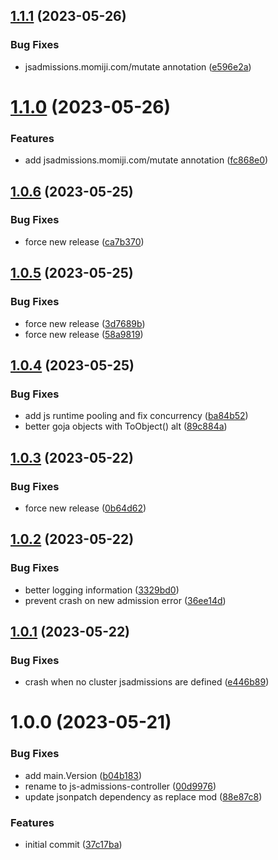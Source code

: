 ## [1.1.1](https://github.com/momiji/js-admissions-controller/compare/v1.1.0...v1.1.1) (2023-05-26)


### Bug Fixes

* jsadmissions.momiji.com/mutate annotation ([e596e2a](https://github.com/momiji/js-admissions-controller/commit/e596e2a4f33ff1eda5778aa9c18ff94b93011a8d))

# [1.1.0](https://github.com/momiji/js-admissions-controller/compare/v1.0.6...v1.1.0) (2023-05-26)


### Features

* add jsadmissions.momiji.com/mutate annotation ([fc868e0](https://github.com/momiji/js-admissions-controller/commit/fc868e02886f07c119b344bcf11623170561a61d))

## [1.0.6](https://github.com/momiji/js-admissions-controller/compare/v1.0.5...v1.0.6) (2023-05-25)


### Bug Fixes

* force new release ([ca7b370](https://github.com/momiji/js-admissions-controller/commit/ca7b3704b845fcead7d76478817b1f0697dc2edb))

## [1.0.5](https://github.com/momiji/js-admissions-controller/compare/v1.0.4...v1.0.5) (2023-05-25)


### Bug Fixes

* force new release ([3d7689b](https://github.com/momiji/js-admissions-controller/commit/3d7689bff16ccb2e0398d2e245bedb73b3fd619f))
* force new release ([58a9819](https://github.com/momiji/js-admissions-controller/commit/58a98198a138388ad6f0a0ddaf742a398fd90923))

## [1.0.4](https://github.com/momiji/js-admissions-controller/compare/v1.0.3...v1.0.4) (2023-05-25)


### Bug Fixes

* add js runtime pooling and fix concurrency ([ba84b52](https://github.com/momiji/js-admissions-controller/commit/ba84b52635db6a72a785af394841b75e1cce3b67))
* better goja objects with ToObject() alt ([89c884a](https://github.com/momiji/js-admissions-controller/commit/89c884acc0dbd4ee9d2cc4cbb004db5c90ca77e2))

## [1.0.3](https://github.com/momiji/js-admissions-controller/compare/v1.0.2...v1.0.3) (2023-05-22)


### Bug Fixes

* force new release ([0b64d62](https://github.com/momiji/js-admissions-controller/commit/0b64d629dba181b40ac8d4cef0cc2eb592ae4e42))

## [1.0.2](https://github.com/momiji/js-admissions-controller/compare/v1.0.1...v1.0.2) (2023-05-22)


### Bug Fixes

* better logging information ([3329bd0](https://github.com/momiji/js-admissions-controller/commit/3329bd051250b74d1228f1f3f827d26ea4f78196))
* prevent crash on new admission error ([36ee14d](https://github.com/momiji/js-admissions-controller/commit/36ee14dcb16a4054daf8c261df1ff686f6fd4086))

## [1.0.1](https://github.com/momiji/js-admissions-controller/compare/v1.0.0...v1.0.1) (2023-05-22)


### Bug Fixes

* crash when no cluster jsadmissions are defined ([e446b89](https://github.com/momiji/js-admissions-controller/commit/e446b89213a610e29b6298ae0d5a876378e5215f))

# 1.0.0 (2023-05-21)


### Bug Fixes

* add main.Version ([b04b183](https://github.com/momiji/js-admissions-controller/commit/b04b1838c6ae522c7943a986351ee09cf747ad03))
* rename to js-admissions-controller ([00d9976](https://github.com/momiji/js-admissions-controller/commit/00d9976f41792531acde2e5a4f84870919cd047b))
* update jsonpatch dependency as replace mod ([88e87c8](https://github.com/momiji/js-admissions-controller/commit/88e87c8c96041d49edaaa8dfc27ecc56a9a34fbd))


### Features

* initial commit ([37c17ba](https://github.com/momiji/js-admissions-controller/commit/37c17ba36f2d2d1fefa2360d1cc8187ceae5e0f5))
